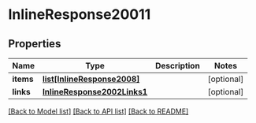 # InlineResponse20011

## Properties
Name | Type | Description | Notes
------------ | ------------- | ------------- | -------------
**items** | [**list[InlineResponse2008]**](InlineResponse2008.md) |  | [optional] 
**links** | [**InlineResponse2002Links1**](InlineResponse2002Links1.md) |  | [optional] 

[[Back to Model list]](../README.md#documentation-for-models) [[Back to API list]](../README.md#documentation-for-api-endpoints) [[Back to README]](../README.md)


